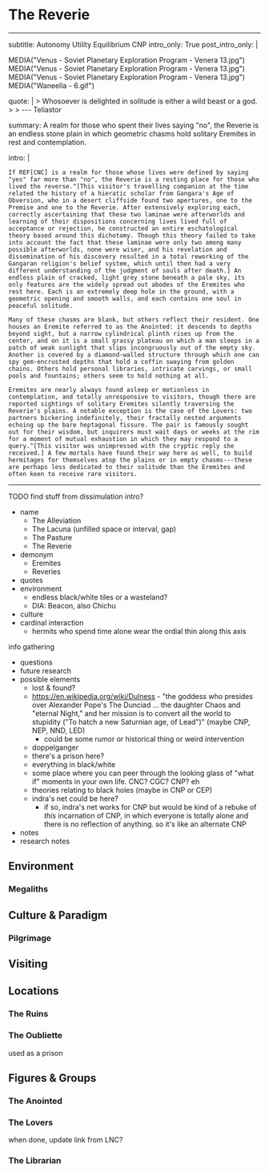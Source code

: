 # The Reverie

---
subtitle: Autonomy Utility Equilibrium CNP
intro_only: True
post_intro_only: |
    <div class="choose-one-child show-first-first">
    MEDIA("Venus - Soviet Planetary Exploration Program - Venera 13.jpg")
    MEDIA("Venus - Soviet Planetary Exploration Program - Venera 13.jpg")
    MEDIA("Venus - Soviet Planetary Exploration Program - Venera 13.jpg")
    MEDIA("Waneella - 6.gif")
    </div>

quote: |
    > Whosoever is delighted in solitude is either a wild beast or a god.
    >
    > <span class="attribution">--- Teliastor <!-- Aristotle --></span>

summary: A realm for those who spent their lives saying "no", the Reverie is an endless stone plain in which geometric chasms hold solitary Eremites in rest and contemplation.

intro: |

    If REF[CNC] is a realm for those whose lives were defined by saying "yes" far more than "no", the Reverie is a resting place for those who lived the reverse.^[This visitor's travelling companion at the time related the history of a hieratic scholar from Gangara's Age of Obversion, who in a desert cliffside found two apertures, one to the Premise and one to the Reverie. After extensively exploring each, correctly ascertaining that these two laminae were afterworlds and learning of their dispositions concerning lives lived full of acceptance or rejection, he constructed an entire eschatological theory based around this dichotomy. Though this theory failed to take into account the fact that these laminae were only two among many possible afterworlds, none were wiser, and his revelation and dissemination of his discovery resulted in a total reworking of the Gangaran religion's belief system, which until then had a very different understanding of the judgment of souls after death.] An endless plain of cracked, light grey stone beneath a pale sky, its only features are the widely spread out abodes of the Eremites who rest here. Each is an extremely deep hole in the ground, with a geometric opening and smooth walls, and each contains one soul in peaceful solitude.

    Many of these chasms are blank, but others reflect their resident. One houses an Eremite referred to as the Anointed: it descends to depths beyond sight, but a narrow cylindrical plinth rises up from the center, and on it is a small grassy plateau on which a man sleeps in a patch of weak sunlight that slips incongruously out of the empty sky. Another is covered by a diamond-walled structure through which one can spy gem-encrusted depths that hold a coffin swaying from golden chains. Others hold personal libraries, intricate carvings, or small pools and fountains; others seem to hold nothing at all.

    Eremites are nearly always found asleep or motionless in contemplation, and totally unresponsive to visitors, though there are reported sightings of solitary Eremites silently traversing the Reverie's plains. A notable exception is the case of the Lovers: two partners bickering indefinitely, their fractally nested arguments echoing up the bare heptagonal fissure. The pair is famously sought out for their wisdom, but inquirers must wait days or weeks at the rim for a moment of mutual exhaustion in which they may respond to a query.^[This visitor was unimpressed with the cryptic reply she received.] A few mortals have found their way here as well, to build hermitages for themselves atop the plains or in empty chasms---these are perhaps less dedicated to their solitude than the Eremites and often keen to receive rare visitors.
---

<!--
what's the point?

- just a beautiful place to be alone
- platonic ideal of endless hermetitude
- perfect autonomy: each individual has literally nothing to do with every other individual
-->


TODO find stuff from dissimulation intro?

- name
    - The Alleviation
    - The Lacuna (unfilled space or interval, gap)
    - The Pasture
    - The Reverie
- demonym
    - Eremites
    - Reveries
- quotes
- environment
    - endless black/white tiles or a wasteland?
    - DIA: Beacon, also Chichu
- culture
- cardinal interaction
    - hermits who spend time alone wear the ordial thin along this axis

info gathering

- questions
- future research
- possible elements
    - lost & found?
    - <https://en.wikipedia.org/wiki/Dulness> - "the goddess who presides over Alexander Pope's The Dunciad ... the daughter Chaos and "eternal Night," and her mission is to convert all the world to stupidity ("To hatch a new Saturnian age, of Lead")" (maybe CNP, NEP, NND, LED)
        - could be some rumor or historical thing or weird intervention
    - doppelganger
    - there's a prison here?
    - everything in black/white
    - some place where you can peer through the looking glass of "what if" moments in your own life. CNC? CGC? CNP? eh
    - theories relating to black holes (maybe in CNP or CEP)
    - indra's net could be here?
        - if so, indra's net works for CNP but would be kind of a rebuke of *this* incarnation of CNP, in which everyone is totally alone and there is no reflection of anything. so it's like an alternate CNP
- notes
- research notes

## Environment

### Megaliths

## Culture & Paradigm

### Pilgrimage

## Visiting

## Locations

### The Ruins

### The Oubliette

used as a prison

## Figures & Groups

### The Anointed

### The Lovers

when done, update link from LNC?

### The Librarian

<!-- ## Festivals & Traditions -->

<!-- ## History -->

<!-- ## Rumors & Mysteries -->

